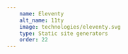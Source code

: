 ```yaml
---
    name: Eleventy
    alt_name: 11ty
    image: technologies/eleventy.svg
    type: Static site generators
    order: 22
---
```

